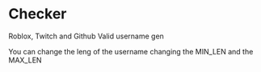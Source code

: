 # Checker
Roblox, Twitch and Github Valid username gen

You can change the leng of the username changing the MIN_LEN and the MAX_LEN
